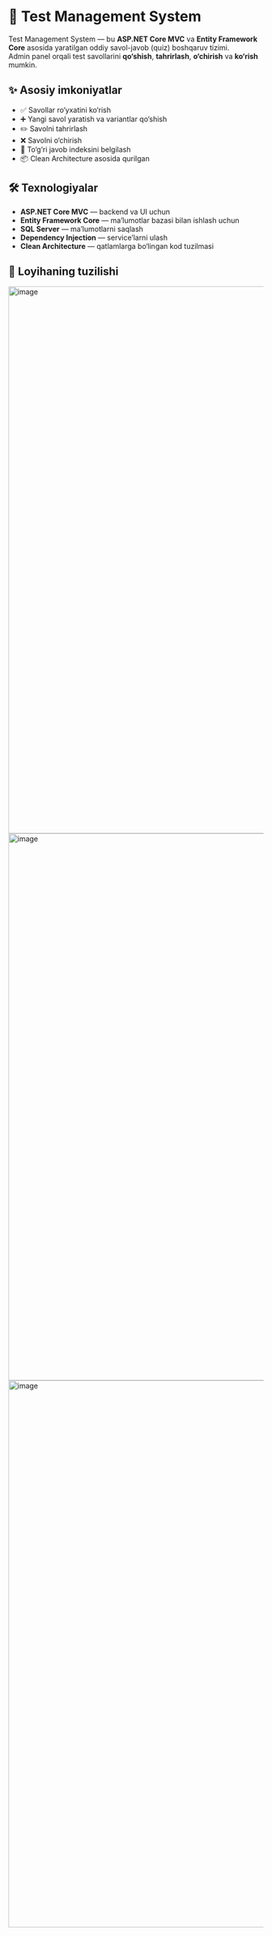# 📝 Test Management System

Test Management System — bu **ASP.NET Core MVC** va **Entity Framework Core** asosida yaratilgan oddiy savol-javob (quiz) boshqaruv tizimi.  
Admin panel orqali test savollarini **qo‘shish**, **tahrirlash**, **o‘chirish** va **ko‘rish** mumkin.

## ✨ Asosiy imkoniyatlar

- ✅ Savollar ro‘yxatini ko‘rish
- ➕ Yangi savol yaratish va variantlar qo‘shish
- ✏️ Savolni tahrirlash
- ❌ Savolni o‘chirish
- 🎯 To‘g‘ri javob indeksini belgilash
- 📦 Clean Architecture asosida qurilgan

## 🛠 Texnologiyalar

- **ASP.NET Core MVC** — backend va UI uchun
- **Entity Framework Core** — ma’lumotlar bazasi bilan ishlash uchun
- **SQL Server** — ma’lumotlarni saqlash
- **Dependency Injection** — service’larni ulash
- **Clean Architecture** — qatlamlarga bo‘lingan kod tuzilmasi

## 📂 Loyihaning tuzilishi 
<img width="1920" height="1080" alt="image" src="https://github.com/user-attachments/assets/1d51092b-e46a-486f-80a8-7e0427ec1266" />
<img width="1920" height="1080" alt="image" src="https://github.com/user-attachments/assets/7f87b843-ced9-4e38-8200-7b4b47803b28" />
<img width="1920" height="1080" alt="image" src="https://github.com/user-attachments/assets/447a5eeb-dd9f-44cf-a3e9-3c99b648de6b" />



